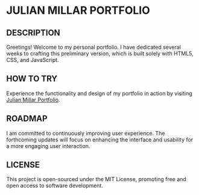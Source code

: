 # JULIAN MILLAR PORTFOLIO

## DESCRIPTION
Greetings! Welcome to my personal portfolio. I have dedicated several weeks to crafting this preliminary version, which is built solely with HTML5, CSS, and JavaScript.


## HOW TO TRY
Experience the functionality and design of my portfolio in action by visiting [Julian Millar Portfolio](https://jjmillar.github.io/).


## ROADMAP
I am committed to continuously improving user experience. The forthcoming updates will focus on enhancing the interface and usability for a more engaging user interaction.


## LICENSE
This project is open-sourced under the MIT License, promoting free and open access to software development.